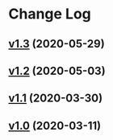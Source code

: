 # Change Log

## [v1.3](https://github.com/thewizardplusplus/go-atari-montecarlo/tree/v1.3) (2020-05-29)

## [v1.2](https://github.com/thewizardplusplus/go-atari-montecarlo/tree/v1.2) (2020-05-03)

## [v1.1](https://github.com/thewizardplusplus/go-atari-montecarlo/tree/v1.1) (2020-03-30)

## [v1.0](https://github.com/thewizardplusplus/go-atari-montecarlo/tree/v1.0) (2020-03-11)
